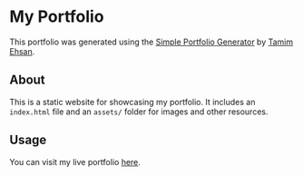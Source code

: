 # My Portfolio

This portfolio was generated using the [Simple Portfolio Generator](https://github.com/TamimEhsan/Simple-Portfolio-Generator) by [Tamim Ehsan](https://github.com/TamimEhsan).

## About
This is a static website for showcasing my portfolio. It includes an `index.html` file and an `assets/` folder for images and other resources.

## Usage
You can visit my live portfolio [here](https://nafiurahman77.github.io/my-portfolio/).
